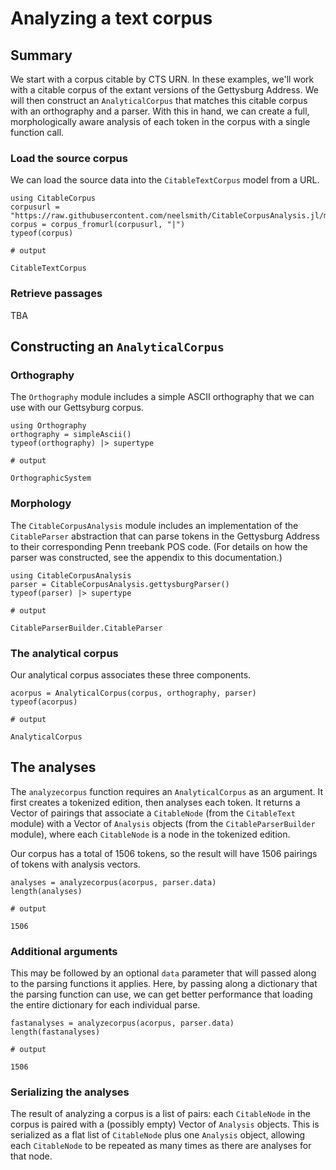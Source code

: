 # Analyzing a text corpus


## Summary

We start with a corpus citable by CTS URN. In these examples, we'll work with a citable corpus of the extant versions of the Gettysburg Address.  We will then construct an `AnalyticalCorpus` that matches this citable corpus with an orthography and a parser.  With this in hand, we can create a full, morphologically aware analysis of each token in the corpus with a single function call.


### Load the source corpus

We can load the source data into the `CitableTextCorpus` model from a URL.

```jldoctest corpus
using CitableCorpus
corpusurl = "https://raw.githubusercontent.com/neelsmith/CitableCorpusAnalysis.jl/main/test/data/gettysburg/gettysburgcorpus.cex"
corpus = corpus_fromurl(corpusurl, "|")
typeof(corpus)

# output

CitableTextCorpus
```

### Retrieve passages


TBA


## Constructing an `AnalyticalCorpus`

### Orthography

The `Orthography` module includes a simple ASCII orthography that we can use with our Gettsyburg corpus.

```jldoctest corpus
using Orthography
orthography = simpleAscii()
typeof(orthography) |> supertype

# output

OrthographicSystem
```

### Morphology

The `CitableCorpusAnalysis` module includes an implementation of the `CitableParser` abstraction that can parse tokens in the Gettysburg Address to their corresponding Penn treebank POS code.  (For details on how the parser was constructed, see the appendix to this documentation.)

```jldoctest corpus
using CitableCorpusAnalysis
parser = CitableCorpusAnalysis.gettysburgParser()
typeof(parser) |> supertype

# output

CitableParserBuilder.CitableParser
```

### The analytical corpus

Our analytical corpus associates these three components.

```jldoctest corpus
acorpus = AnalyticalCorpus(corpus, orthography, parser)
typeof(acorpus)

# output

AnalyticalCorpus
```

## The analyses

The `analyzecorpus` function requires an `AnalyticalCorpus` as an argument. It first creates a tokenized edition, then analyses each token. It returns a Vector of pairings that associate a `CitableNode` (from the `CitableText` module) with a Vector of `Analysis` objects (from the `CitableParserBuilder` module), where each `CitableNode` is a node in the tokenized edition.

Our corpus has a total of 1506 tokens, so the result will have 1506 pairings of tokens with analysis vectors.

```jldoctest corpus
analyses = analyzecorpus(acorpus, parser.data)
length(analyses)

# output

1506
```


### Additional arguments

This may be followed by an optional `data` parameter that will passed along to the parsing functions it applies.  Here, by passing along a dictionary that the parsing function can use, we can get better performance that loading the entire dictionary for each individual parse.

```jldoctest corpus
fastanalyses = analyzecorpus(acorpus, parser.data)
length(fastanalyses)

# output

1506
```

### Serializing the analyses

The result of analyzing a corpus is a list of pairs: each `CitableNode` in the corpus is paired with a (possibly empty) Vector of `Analysis` objects.  This is serialized as a flat list of `CitableNode` plus one `Analysis` object, allowing each `CitableNode` to be repeated as many times as there are analyses for that node.
